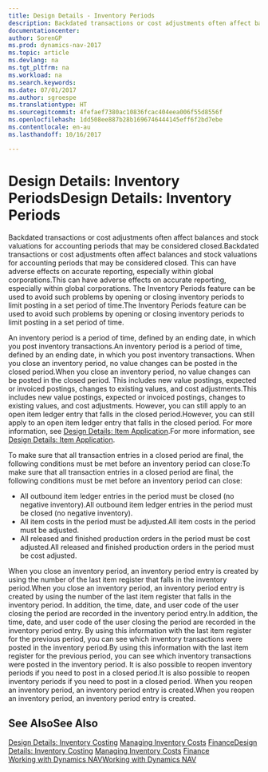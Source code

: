 ```yaml
---
title: Design Details - Inventory Periods
description: Backdated transactions or cost adjustments often affect balances and stock valuations for accounting periods that may be considered closed. This can have adverse effects on accurate reporting, especially within global corporations. The Inventory Periods feature can be used to avoid such problems by opening or closing inventory periods to limit posting in a set period of time.
documentationcenter: 
author: SorenGP
ms.prod: dynamics-nav-2017
ms.topic: article
ms.devlang: na
ms.tgt_pltfrm: na
ms.workload: na
ms.search.keywords: 
ms.date: 07/01/2017
ms.author: sgroespe
ms.translationtype: HT
ms.sourcegitcommit: 4fefaef7380ac10836fcac404eea006f55d8556f
ms.openlocfilehash: 1dd508ee887b28b1696746444145eff6f2bd7ebe
ms.contentlocale: en-au
ms.lasthandoff: 10/16/2017

---
```

# <a name="design-details-inventory-periods"></a><span data-ttu-id="91a09-105">Design Details: Inventory Periods</span><span class="sxs-lookup"><span data-stu-id="91a09-105">Design Details: Inventory Periods</span></span>
<span data-ttu-id="91a09-106">Backdated transactions or cost adjustments often affect balances and stock valuations for accounting periods that may be considered closed.</span><span class="sxs-lookup"><span data-stu-id="91a09-106">Backdated transactions or cost adjustments often affect balances and stock valuations for accounting periods that may be considered closed.</span></span> <span data-ttu-id="91a09-107">This can have adverse effects on accurate reporting, especially within global corporations.</span><span class="sxs-lookup"><span data-stu-id="91a09-107">This can have adverse effects on accurate reporting, especially within global corporations.</span></span> <span data-ttu-id="91a09-108">The Inventory Periods feature can be used to avoid such problems by opening or closing inventory periods to limit posting in a set period of time.</span><span class="sxs-lookup"><span data-stu-id="91a09-108">The Inventory Periods feature can be used to avoid such problems by opening or closing inventory periods to limit posting in a set period of time.</span></span>  

 <span data-ttu-id="91a09-109">An inventory period is a period of time, defined by an ending date, in which you post inventory transactions.</span><span class="sxs-lookup"><span data-stu-id="91a09-109">An inventory period is a period of time, defined by an ending date, in which you post inventory transactions.</span></span> <span data-ttu-id="91a09-110">When you close an inventory period, no value changes can be posted in the closed period.</span><span class="sxs-lookup"><span data-stu-id="91a09-110">When you close an inventory period, no value changes can be posted in the closed period.</span></span> <span data-ttu-id="91a09-111">This includes new value postings, expected or invoiced postings, changes to existing values, and cost adjustments.</span><span class="sxs-lookup"><span data-stu-id="91a09-111">This includes new value postings, expected or invoiced postings, changes to existing values, and cost adjustments.</span></span> <span data-ttu-id="91a09-112">However, you can still apply to an open item ledger entry that falls in the closed period.</span><span class="sxs-lookup"><span data-stu-id="91a09-112">However, you can still apply to an open item ledger entry that falls in the closed period.</span></span> <span data-ttu-id="91a09-113">For more information, see [Design Details: Item Application](design-details-item-application.md).</span><span class="sxs-lookup"><span data-stu-id="91a09-113">For more information, see [Design Details: Item Application](design-details-item-application.md).</span></span>  

 <span data-ttu-id="91a09-114">To make sure that all transaction entries in a closed period are final, the following conditions must be met before an inventory period can close:</span><span class="sxs-lookup"><span data-stu-id="91a09-114">To make sure that all transaction entries in a closed period are final, the following conditions must be met before an inventory period can close:</span></span>  

-   <span data-ttu-id="91a09-115">All outbound item ledger entries in the period must be closed (no negative inventory).</span><span class="sxs-lookup"><span data-stu-id="91a09-115">All outbound item ledger entries in the period must be closed (no negative inventory).</span></span>  
-   <span data-ttu-id="91a09-116">All item costs in the period must be adjusted.</span><span class="sxs-lookup"><span data-stu-id="91a09-116">All item costs in the period must be adjusted.</span></span>  
-   <span data-ttu-id="91a09-117">All released and finished production orders in the period must be cost adjusted.</span><span class="sxs-lookup"><span data-stu-id="91a09-117">All released and finished production orders in the period must be cost adjusted.</span></span>  

 <span data-ttu-id="91a09-118">When you close an inventory period, an inventory period entry is created by using the number of the last item register that falls in the inventory period.</span><span class="sxs-lookup"><span data-stu-id="91a09-118">When you close an inventory period, an inventory period entry is created by using the number of the last item register that falls in the inventory period.</span></span> <span data-ttu-id="91a09-119">In addition, the time, date, and user code of the user closing the period are recorded in the inventory period entry.</span><span class="sxs-lookup"><span data-stu-id="91a09-119">In addition, the time, date, and user code of the user closing the period are recorded in the inventory period entry.</span></span> <span data-ttu-id="91a09-120">By using this information with the last item register for the previous period, you can see which inventory transactions were posted in the inventory period.</span><span class="sxs-lookup"><span data-stu-id="91a09-120">By using this information with the last item register for the previous period, you can see which inventory transactions were posted in the inventory period.</span></span> <span data-ttu-id="91a09-121">It is also possible to reopen inventory periods if you need to post in a closed period.</span><span class="sxs-lookup"><span data-stu-id="91a09-121">It is also possible to reopen inventory periods if you need to post in a closed period.</span></span> <span data-ttu-id="91a09-122">When you reopen an inventory period, an inventory period entry is created.</span><span class="sxs-lookup"><span data-stu-id="91a09-122">When you reopen an inventory period, an inventory period entry is created.</span></span>  

## <a name="see-also"></a><span data-ttu-id="91a09-123">See Also</span><span class="sxs-lookup"><span data-stu-id="91a09-123">See Also</span></span>  
 <span data-ttu-id="91a09-124">[Design Details: Inventory Costing](design-details-inventory-costing.md) [Managing Inventory Costs](finance-manage-inventory-costs.md) [Finance](finance.md)</span><span class="sxs-lookup"><span data-stu-id="91a09-124">[Design Details: Inventory Costing](design-details-inventory-costing.md) [Managing Inventory Costs](finance-manage-inventory-costs.md) [Finance](finance.md)</span></span>  
 [<span data-ttu-id="91a09-125">Working with Dynamics NAV</span><span class="sxs-lookup"><span data-stu-id="91a09-125">Working with Dynamics NAV</span></span>](ui-work-product.md)

